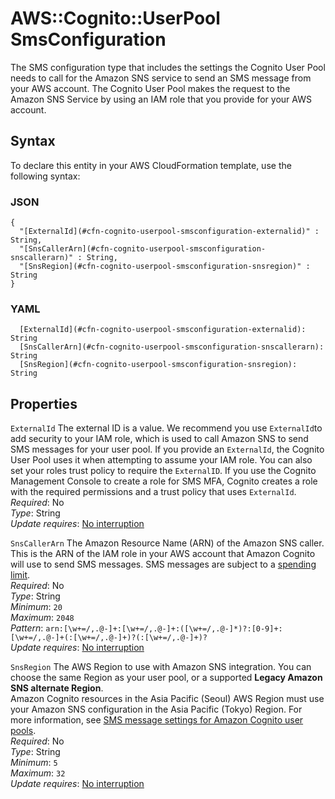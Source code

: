 # AWS::Cognito::UserPool SmsConfiguration<a name="aws-properties-cognito-userpool-smsconfiguration"></a>

The SMS configuration type that includes the settings the Cognito User Pool needs to call for the Amazon SNS service to send an SMS message from your AWS account\. The Cognito User Pool makes the request to the Amazon SNS Service by using an IAM role that you provide for your AWS account\.

## Syntax<a name="aws-properties-cognito-userpool-smsconfiguration-syntax"></a>

To declare this entity in your AWS CloudFormation template, use the following syntax:

### JSON<a name="aws-properties-cognito-userpool-smsconfiguration-syntax.json"></a>

```
{
  "[ExternalId](#cfn-cognito-userpool-smsconfiguration-externalid)" : String,
  "[SnsCallerArn](#cfn-cognito-userpool-smsconfiguration-snscallerarn)" : String,
  "[SnsRegion](#cfn-cognito-userpool-smsconfiguration-snsregion)" : String
}
```

### YAML<a name="aws-properties-cognito-userpool-smsconfiguration-syntax.yaml"></a>

```
  [ExternalId](#cfn-cognito-userpool-smsconfiguration-externalid): String
  [SnsCallerArn](#cfn-cognito-userpool-smsconfiguration-snscallerarn): String
  [SnsRegion](#cfn-cognito-userpool-smsconfiguration-snsregion): String
```

## Properties<a name="aws-properties-cognito-userpool-smsconfiguration-properties"></a>

`ExternalId` <a name="cfn-cognito-userpool-smsconfiguration-externalid"></a>
The external ID is a value\. We recommend you use `ExternalId`to add security to your IAM role, which is used to call Amazon SNS to send SMS messages for your user pool\. If you provide an `ExternalId`, the Cognito User Pool uses it when attempting to assume your IAM role\. You can also set your roles trust policy to require the `ExternalID`\. If you use the Cognito Management Console to create a role for SMS MFA, Cognito creates a role with the required permissions and a trust policy that uses `ExternalId`\.  
_Required_: No  
_Type_: String  
_Update requires_: [No interruption](https://docs.aws.amazon.com/AWSCloudFormation/latest/UserGuide/using-cfn-updating-stacks-update-behaviors.html#update-no-interrupt)

`SnsCallerArn` <a name="cfn-cognito-userpool-smsconfiguration-snscallerarn"></a>
The Amazon Resource Name \(ARN\) of the Amazon SNS caller\. This is the ARN of the IAM role in your AWS account that Amazon Cognito will use to send SMS messages\. SMS messages are subject to a [spending limit](https://docs.aws.amazon.com/cognito/latest/developerguide/user-pool-settings-email-phone-verification.html)\.  
_Required_: No  
_Type_: String  
_Minimum_: `20`  
_Maximum_: `2048`  
_Pattern_: `arn:[\w+=/,.@-]+:[\w+=/,.@-]+:([\w+=/,.@-]*)?:[0-9]+:[\w+=/,.@-]+(:[\w+=/,.@-]+)?(:[\w+=/,.@-]+)?`  
_Update requires_: [No interruption](https://docs.aws.amazon.com/AWSCloudFormation/latest/UserGuide/using-cfn-updating-stacks-update-behaviors.html#update-no-interrupt)

`SnsRegion` <a name="cfn-cognito-userpool-smsconfiguration-snsregion"></a>
The AWS Region to use with Amazon SNS integration\. You can choose the same Region as your user pool, or a supported **Legacy Amazon SNS alternate Region**\.  
 Amazon Cognito resources in the Asia Pacific \(Seoul\) AWS Region must use your Amazon SNS configuration in the Asia Pacific \(Tokyo\) Region\. For more information, see [SMS message settings for Amazon Cognito user pools](https://docs.aws.amazon.com/cognito/latest/developerguide/user-pool-sms-settings.html)\.  
_Required_: No  
_Type_: String  
_Minimum_: `5`  
_Maximum_: `32`  
_Update requires_: [No interruption](https://docs.aws.amazon.com/AWSCloudFormation/latest/UserGuide/using-cfn-updating-stacks-update-behaviors.html#update-no-interrupt)
